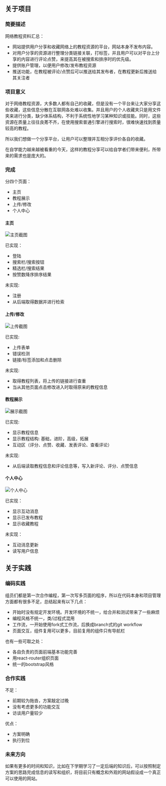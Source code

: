 ## 关于项目

### 简要描述

网络教程资料汇总：
- 网站提供用户分享和收藏网络上的教程资源的平台，网站本身不发布内容。
- 对用户分享的资源进行整理分类链接关联，打标签，并且用户可以对平台上分享的内容进行评论点赞，来提高其在被搜索和排序时的优先级。
- 提供账户管理，以便用户修改/发布教程资源
- 推送功能，在教程被评论/点赞后可以推送给其发布者，在教程更新后推送给其关注者

### 项目意义

对于网络教程资源，大多数人都有自己的收藏，但是没有一个平台来让大家分享这些收藏，这些信息分散在互联网各处难以收集。并且用户的个人收藏夹只是用文件夹来进行分类，缺少体系结构，不利于系统性地学习某种知识或技能。同时，这些资源在质量上往往良莠不齐，在使用搜索普通引擎进行搜索时，很难快速找到质量较高的教程。

所以我们想做一个分享平台，让用户可以整理并互相分享评价各自的收藏。

在自学能力越来越被看重的今天，这样的教程分享可以给自学者们带来便利，所带来的需求也是庞大的。


### 完成

分四个页面：
- 主页
- 教程展示
- 上传/修改
- 个人中心

#### 主页

![主页截图]()

已实现：
- 登陆
- 搜索栏/搜索按钮
- 精选栏/搜索结果
- 按赞数降序排序结果

未实现:
- 注册
- 从后端取得数据并进行检索

#### 上传/修改

![上传截图]()

已实现:
- 上传表单
- 错误检测
- 链接/标签添加和点击删除

未实现:
- 取得教程列表，将上传的链接进行查重
- 当从其他页面点击修改进入时取得原来的教程信息

#### 教程展示

![展示截图]()

已实现:
- 显示教程信息
- 显示教程结构: 基础，进阶，高级，拓展
- 互动区（评分、点赞、收藏、发表评论、查看评论）

未实现:
- 从后端读取教程信息和评论信息等，写入新评论、评分、点赞信息

#### 个人中心

![个人中心]()

已实现：
- 显示互动消息
- 显示已发布教程
- 显示收藏教程

未实现：
- 互动消息更新
- 读写用户信息

## 关于实践

### 编码实践
组员们都是第一次合作编程，第一次写多页面的程序，所以在代码本身和项目管理方面都有很多不足，总结起来有以下几点：

- 开始时没有规定开发环境。开发环境的不统一，给合并和测试带来了一些麻烦
- 编程风格不统一，类/过程式混用
- 工作流，一开始使用fork式工作流，后换成branch式的git workflow
- 页面交互，组件复用可以更多，目前复用的组件只有导航栏

也有一些可取之处：

- 各自负责的页面前端基本功能完善
- 用react-router组织页面
- 统一的bootstrap风格

### 合作实践

不足：
- 前期较为拖沓，方案敲定过晚
- 没有考虑更多的功能交互
- 访谈用户量较少

优点：
- 方案明确
- 执行到位

### 未来方向

如果有更多的时间和知识，比如在下学期学习了一定后端的知识后，可以按照制定方案的思路完成信息的读写和组织，将目前只有概念和外观的网站假设成一个真正可以使用的网站。